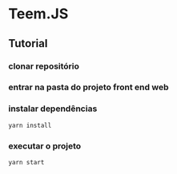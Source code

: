 # Teem.JS

## Tutorial

### clonar repositório

### entrar na pasta do projeto front end web

### instalar dependências
```sh
yarn install
```

### executar o projeto
```sh
yarn start
```
